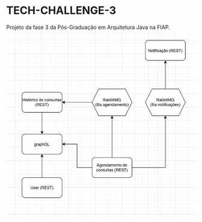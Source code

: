 # TECH-CHALLENGE-3
Projeto da fase 3 da Pós-Graduação em Arquitetura Java na FIAP.
![Arquitetura.PNG](docs/Arquitetura.PNG)